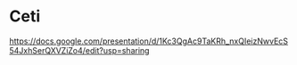 # Ceti
https://docs.google.com/presentation/d/1Kc3QgAc9TaKRh_nxQIeizNwvEcS54JxhSerQXVZiZo4/edit?usp=sharing
